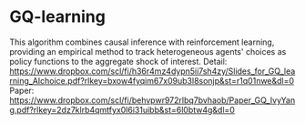 # GQ-learning

This algorithm combines causal inference with reinforcement learning, providing an empirical method to track heterogeneous agents' choices as policy functions to the aggregate shock of interest.
Detail: https://www.dropbox.com/scl/fi/h36r4mz4dypn5ii7sh4zy/Slides_for_GQ_learning_AIchoice.pdf?rlkey=bxow4fyqim67x09ub3l8sonjp&st=r1q01nwe&dl=0
Paper: https://www.dropbox.com/scl/fi/behvpwr972rlbq7bvhaob/Paper_GQ_IvyYang.pdf?rlkey=2dz7klrb4qmtfyx0l6i31uibb&st=6l0btw4g&dl=0
